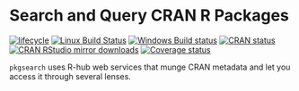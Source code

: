 # Search and Query CRAN R Packages

<!-- badges: start -->
[![lifecycle](https://img.shields.io/badge/lifecycle-maturing-blue.svg)](https://www.tidyverse.org/lifecycle/#maturing)
[![Linux Build Status](https://travis-ci.org/r-hub/pkgsearch.svg?branch=master)](https://travis-ci.org/r-hub/pkgsearch)
[![Windows Build status](https://ci.appveyor.com/api/projects/status/github/r-hub/pkgsearch?svg=true)](https://ci.appveyor.com/project/gaborcsardi/pkgsearch)
[![CRAN status](https://www.r-pkg.org/badges/version/pkgsearch)](https://cran.r-project.org/package=pkgsearch)
[![CRAN RStudio mirror downloads](https://cranlogs.r-pkg.org/badges/pkgsearch)](https://www.r-pkg.org/pkg/pkgsearch)
[![Coverage status](https://codecov.io/gh/r-hub/pkgsearch/branch/master/graph/badge.svg)](https://codecov.io/github/r-hub/pkgsearch?branch=master)
<!-- badges: end -->

`pkgsearch` uses R-hub web services that munge CRAN metadata and let you
access it through several lenses.
